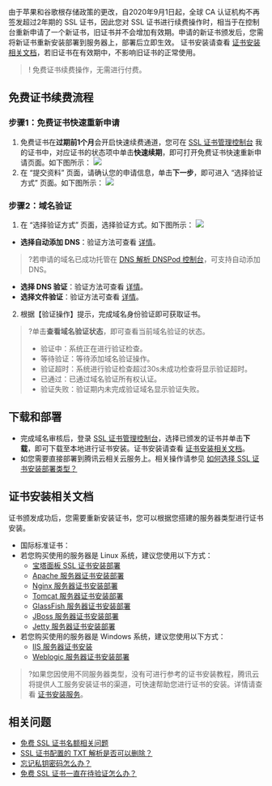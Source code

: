 由于苹果和谷歌根存储政策的更改，自2020年9月1日起，全球 CA 认证机构不再签发超过2年期的 SSL 证书，因此您对 SSL 证书进行续费操作时，相当于在控制台重新申请了一个新证书，旧证书并不会增加有效期。申请的新证书颁发后，您需将新证书重新安装部署到服务器上，部署后立即生效。
证书安装请查看 [证书安装相关文档](#certificate)，若旧证书在有效期中，不影响旧证书的正常使用。
> ! 免费证书续费操作，无需进行付费。


## 免费证书续费流程

### 步骤1：免费证书快速重新申请
1. 免费证书在**过期前1个月**会开启快速续费通道，您可在 [SSL 证书管理控制台](https://console.cloud.tencent.com/ssl) 我的证书中，对应证书的状态项中单击**快速续期**，即可打开免费证书快速重新申请页面。如下图所示：
![](https://main.qcloudimg.com/raw/55082014f3b747d7041da454adbf3237.png)
2. 在 “提交资料” 页面，请确认您的申请信息，单击**下一步**，即可进入 “选择验证方式” 页面。如下图所示：
![](https://main.qcloudimg.com/raw/6c318d550daee927a0acf582aa114200.png)


### 步骤2：域名验证
1. 在 “选择验证方式” 页面，选择验证方式。如下图所示：
![](https://main.qcloudimg.com/raw/9adc3968c25a0745988d015a4c1ed1ca.png)
 - **选择自动添加 DNS**：验证方法可查看 [详情](https://cloud.tencent.com/document/product/400/54499)。
>?若申请的域名已成功托管在 [DNS 解析 DNSPod 控制台](https://console.cloud.tencent.com/cns/domains)，可支持自动添加 DNS。
 - **选择 DNS 验证**：验证方法可查看 [详情](https://cloud.tencent.com/document/product/400/54500)。
 - **选择文件验证**：验证方法可查看 [详情](https://cloud.tencent.com/document/product/400/54501)。
2. 根据【验证操作】提示，完成域名身份验证即可获取证书。
>?单击**查看域名验证状态**，即可查看当前域名验证的状态。
>- 验证中：系统正在进行验证检查。
>- 等待验证：等待添加域名验证操作。
>- 验证超时：系统进行验证检查超过30s未成功检查将显示验证超时。
>- 已通过：已通过域名验证所有权认证。
>- 验证失败：验证期内未完成验证域名显示验证失败。

## 下载和部署
- 完成域名审核后，登录 [SSL 证书管理控制台](https://console.cloud.tencent.com/ssl)，选择已颁发的证书并单击**下载**，即可下载至本地进行证书安装。证书安装请查看 [证书安装相关文档](#certificate)。
- 如您需要直接部署到腾讯云相关云服务上。相关操作请参见 [如何选择 SSL 证书安装部署类型？](https://cloud.tencent.com/document/product/400/4143#.E8.AF.81.E4.B9.A6.E9.83.A8.E7.BD.B2.E8.87.B3.E4.BA.91.E6.9C.8D.E5.8A.A1)


## 证书安装相关文档[](id:certificate)
证书颁发成功后，您需要重新安装证书，您可以根据您搭建的服务器类型进行证书安装。
- 国际标准证书：
 - 若您购买使用的服务器是 Linux 系统，建议您使用以下方式：
   - [宝塔面板 SSL 证书安装部署](https://cloud.tencent.com/document/product/400/50874)
   - [Apache 服务器证书安装部署](https://cloud.tencent.com/document/product/400/35243)
   - [Nginx 服务器证书安装部署](https://cloud.tencent.com/document/product/400/35244)
   - [Tomcat 服务器证书安装部署](https://cloud.tencent.com/document/product/400/35224)
   - [GlassFish 服务器证书安装部署](https://cloud.tencent.com/document/product/400/44759)
   - [JBoss 服务器证书安装部署](https://cloud.tencent.com/document/product/400/44760)
   - [Jetty 服务器证书安装部署](https://cloud.tencent.com/document/product/400/44761)
 - 若您购买使用的服务器是 Windows 系统，建议您使用以下方式：
   - [IIS 服务器证书安装](https://cloud.tencent.com/document/product/400/35225)
   - [Weblogic 服务器证书安装部署](https://cloud.tencent.com/document/product/400/47358)


>?如果您因使用不同服务器类型，没有可进行参考的证书安装教程，腾讯云将提供人工服务安装证书的渠道，可快速帮助您进行证书的安装。详情请查看 [证书安装服务](https://market.cloud.tencent.com/categories/1100?tagName=%E8%AF%81%E4%B9%A6%E5%AE%89%E8%A3%85)。

## 相关问题
- [免费 SSL 证书名额相关问题](https://cloud.tencent.com/document/product/400/46849)
- [SSL 证书配置的 TXT 解析是否可以删除？](https://cloud.tencent.com/document/product/400/46864)
- [忘记私钥密码怎么办？](https://cloud.tencent.com/document/product/400/7421)
- [免费 SSL 证书一直在待验证怎么办？](https://cloud.tencent.com/document/product/400/46870)




